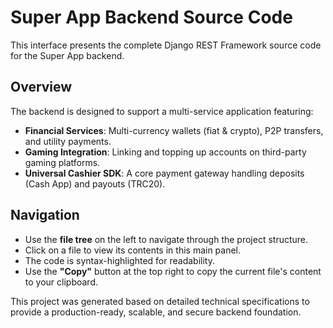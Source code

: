 # Super App Backend Source Code

This interface presents the complete Django REST Framework source code for the Super App backend.

## Overview

The backend is designed to support a multi-service application featuring:
-   **Financial Services**: Multi-currency wallets (fiat & crypto), P2P transfers, and utility payments.
-   **Gaming Integration**: Linking and topping up accounts on third-party gaming platforms.
-   **Universal Cashier SDK**: A core payment gateway handling deposits (Cash App) and payouts (TRC20).

## Navigation

-   Use the **file tree** on the left to navigate through the project structure.
-   Click on a file to view its contents in this main panel.
-   The code is syntax-highlighted for readability.
-   Use the **"Copy"** button at the top right to copy the current file's content to your clipboard.

This project was generated based on detailed technical specifications to provide a production-ready, scalable, and secure backend foundation.
